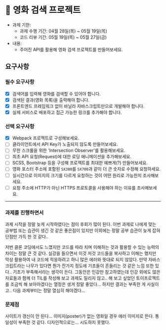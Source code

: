 # 🎥 영화 검색 프로젝트

- 과제 기한:
  - 과제 수행 기간: 04월 28일(목) ~ 05월 19일(목)
  - 코드 리뷰 기간: 05월 19일(목) ~ 05월 27일(금)
- 내용:
  - 주어진 API를 활용해 영화 검색 프로젝트를 만들어보세요.

## 요구사항

### 필수 요구사항

- [x] 검색어를 입력해 영화를 검색할 수 있어야 합니다.
- [x] 검색된 결과(영화 목록)을 출력해야 합니다.
- [x] 프론트엔드 프레임워크 없이 바닐라 자바스크립트만으로 개발해야 합니다.
- [x] 실제 서비스로 배포하고 접근 가능한 링크를 추가해야 합니다.

### 선택 요구사항

- [x] Webpack 프로젝트로 구성해보세요.
- [ ] 클라이언트에서 API Key가 노출되지 않도록 만들어보세요.
- [ ] 무한 스크롤을 위한 'Intersection Observer'를 활용해보세요.
- [ ] 최초 API 요청(Request)에 대한 로딩 애니메이션을 추가해보세요.
- [ ] SCSS, Bootstrap 등을 구성해 프로젝트를 최대한 예쁘게(?) 만들어보세요.
- [ ] 영화 포스터 주소에 포함된 `SX300`를 `SX700`과 같이 더 큰 숫자로 수정해 요청하세요.
- [ ] 실시간으로 이미지의 크기를 다르게 요청하는 것이 어떤 원리로 가능한지 조사해보세요.
- [ ] 요청 주소에 HTTP가 아닌 HTTPS 프로토콜을 사용해야 하는 이유를 조사해보세요.

<hr/>

### 과제를 진행하면서
과제 시작을 정말 늦게 시작하였다는 점이 후회가 많이 된다.
이번 과제로 나에게 맞는 공부법 또는 습관이 생긴 것 같은 좋은점이 있지만 
이외에는 정말 공부 습관이 늦게 잡혀 단점만 가득 한 것 같다..

저번 클론 코딩에서도 느꼈지만 코드를 따라 치며 이해하는 것과 활용할 수 있는 능력의 차이는 정말 큰 것 같다.
실강을 들으면서 이것 저것 코드들을 복사하고 이해는 했지만 막상 활용하여 내 코드에 적응하려고 하니 많은 에러와 뜻대로 되지 않았다.
만약 자바스크립트라는 나무가 있다면 뭔가 잔가지 정도에 기초들이 흔들리는 것 같은 느낌 또한 있다..
기초가 부족해서라는 생각이 든다.
그동안은 인강만 참고하였는데 인강 외에도 많은 자료들과 함께 더 TIL를 작성해 보고 과제도 밀리지 않고..
해 보고 싶었던 토이프로젝트를 조금씩 해 보아야겠다는 열정은 생겨 정말 좋았다...
하지만 결과는 부족한 게 사실이고.. 다음 과제부터는 정말 열심히 해야겠다...


### 문제점 
사이트가 갱신이 안 된다...
이미지(poster)가 없는 영화일 경우 에러 이미지로 뜬다. 통일성이 부족한 것 같다.
디자인적으로는... 시도하지 못했다.